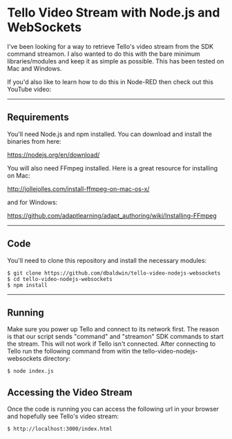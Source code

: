 # Tello Video Stream with Node.js and WebSockets

I've been looking for a way to retrieve Tello's video stream from the SDK command streamon. I also wanted to do this with the bare minimum libraries/modules and keep it as simple as possible. This has been tested on Mac and Windows.

If you'd also like to learn how to do this in Node-RED then check out this YouTube video:



---
## Requirements

You'll need Node.js and npm installed. You can download and install the binaries from here:

https://nodejs.org/en/download/

You will also need FFmpeg installed. Here is a great resource for installing on Mac:

http://jollejolles.com/install-ffmpeg-on-mac-os-x/

and for Windows:

https://github.com/adaptlearning/adapt_authoring/wiki/Installing-FFmpeg

---

## Code

You'll need to clone this repository and install the necessary modules:

    $ git clone https://github.com/dbaldwin/tello-video-nodejs-websockets
    $ cd tello-video-nodejs-websockets
    $ npm install

---

## Running

Make sure you power up Tello and connect to its network first. The reason is that our script sends "command" and "streamon" SDK commands to start the stream. This will not work if Tello isn't connected. After connecting to Tello run the following command from witin the tello-video-nodejs-websockets directory:

    $ node index.js

## Accessing the Video Stream

Once the code is running you can access the following url in your browser and hopefully see Tello's video stream:

    $ http://localhost:3000/index.html